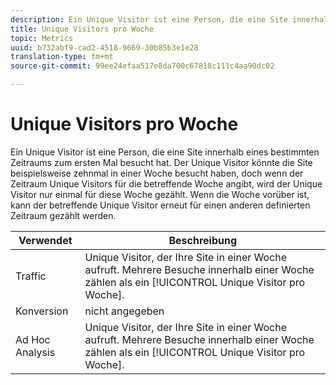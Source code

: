 ```yaml
---
description: Ein Unique Visitor ist eine Person, die eine Site innerhalb eines bestimmten Zeitraums zum ersten Mal besucht hat. Der Unique Visitor könnte die Site beispielsweise zehnmal in einer Woche besucht haben, doch wenn der Zeitraum Unique Visitors für die betreffende Woche angibt, wird der Unique Visitor nur einmal für diese Woche gezählt. Wenn die Woche vorüber ist, kann der betreffende individuelle Besucher erneut für einen anderen definierten Zeitraum gezählt werden.
title: Unique Visitors pro Woche
topic: Metrics
uuid: b732abf9-cad2-4518-9669-30b85b3e1e28
translation-type: tm+mt
source-git-commit: 99ee24efaa517e8da700c67818c111c4aa90dc02

---
```



# Unique Visitors pro Woche

Ein Unique Visitor ist eine Person, die eine Site innerhalb eines bestimmten Zeitraums zum ersten Mal besucht hat. Der Unique Visitor könnte die Site beispielsweise zehnmal in einer Woche besucht haben, doch wenn der Zeitraum Unique Visitors für die betreffende Woche angibt, wird der Unique Visitor nur einmal für diese Woche gezählt. Wenn die Woche vorüber ist, kann der betreffende Unique Visitor erneut für einen anderen definierten Zeitraum gezählt werden.

| Verwendet | Beschreibung |
|---|---|
| Traffic | Unique Visitor, der Ihre Site in einer Woche aufruft. Mehrere Besuche innerhalb einer Woche zählen als ein [!UICONTROL Unique Visitor pro Woche]. |
| Konversion | nicht angegeben |
| Ad Hoc Analysis | Unique Visitor, der Ihre Site in einer Woche aufruft. Mehrere Besuche innerhalb einer Woche zählen als ein [!UICONTROL Unique Visitor pro Woche]. |

